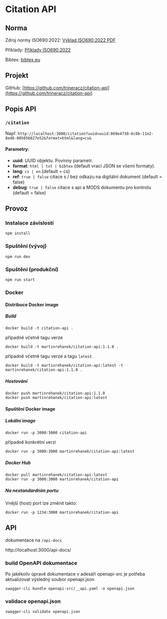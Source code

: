 # Citation API

## Norma

Zdroj normy ISO690:2022: [Výklad ISO690:2022 PDF](https://www.citace.com/Vyklad-CSN-ISO-690-2022.pdf)

Příklady: [Příklady ISO690:2022](https://citace.zcu.cz/home.html)

Bibtex: [bibtex.eu](https://bibtex.eu/)

## Projekt

GitHub: [https://github.com/trineracz/citation-api](https://github.com/trineracz/citation-api)

## Popis API

### `/citation`

Např. `http://localhost:3000/citation?uuid=uuid:869e4730-6c8b-11e2-8ed6-005056827e52&format=html&lang=cs&`

#### Parametry:

- **uuid**: UUID objektu. Povinny parametr.
- **format**: `html | txt | bibtex` (default vrací JSON se všemi formaty).
- **lang**: `cs | en` (default = cs)
- **ref**: `true | false` citace s / bez odkazu na digitální dokument (default = false)
- **debug**: `true | false` citace s api a MODS dokumentu pro kontrolu (default = false)


## Provoz

### Instalace závislostí
```
npm install
```

### Spuštění (vývoj)
```
npm run dev
```

### Spuštění (produkční)
```
npm run start
```

### Docker

#### Distribuce Docker image

##### Build
```
docker build -t citation-api .
```
případně včetně tagu verze  
```
docker build -t martinrehanek/citation-api:1.1.0 .
```
případně včetně tagu verze a tagu `latest`
```
docker build -t martinrehanek/citation-api:latest -t martinrehanek/citation-api:1.1.0 .
```

##### Hostování 
```
docker push martinrehanek/citation-api:1.1.0
docker push martinrehanek/citation-api:latest
```

#### Spuštění Docker image

##### Lokální image
```
docker run -p 3000:3000 citation-api
```
případně konkrétní verzi
```
docker run -p 3000:3000 martinrehanek/citation-api:latest
```

##### Docker Hub
```
docker pull martinrehanek/citation-api:latest
docker run -p 3000:3000 martinrehanek/citation-api
```

##### Na nestandardním portu
Vnější (host) port lze změnit takto:
```
docker run -p 1234:3000 martinrehanek/citation-api
```

## API
dokumentace na `/api-docs`

http://localhost:3000/api-docs/

### build OpenAPI dokumentace
Po jakékoliv úpravě dokumentace v adesáři openapi-src je potřeba aktualizovat výsledný soubor openapi.json

`swagger-cli bundle openapi-src/__api.yaml -o openapi.json`

### validace openapi.json
`swagger-cli validate openapi.json`